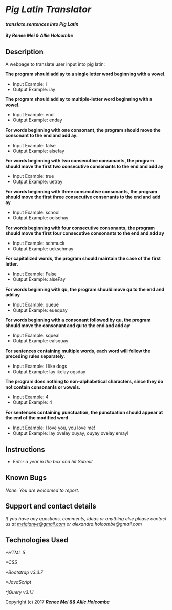 # _Pig Latin Translator_

#### _translate sentences into Pig Latin_

#### By _**Renee Mei & Allie Holcombe**_

## Description

A webpage to translate user input into pig latin:


**The program should add ay to a single letter word beginning with a vowel.**
* Input Example: i
* Output Example: iay

**The program should add ay to multiple-letter word beginning with a vowel.**
* Input Example: end
* Output Example: enday

**For words beginning with one consonant, the program should move the consonant to the end and add ay.**
* Input Example: false
* Output Example: alsefay

**For words beginning with two consecutive consonants, the program should move the first two consecutive consonants to the end and add ay**
* Input Example: true
* Output Example: uetray

**For words beginning with three consecutive consonants, the program should move the first three consecutive consonants to the end and add ay**
* Input Example: school
* Output Example: oolschay

**For words beginning with four consecutive consonants, the program should move the first four consecutive consonants to the end and add ay**
* Input Example: schmuck
* Output Example: uckschmay

**For capitalized words, the program should maintain the case of the first letter.**
* Input Example: False
* Output Example: alseFay

**For words beginning with qu, the program should move qu to the end and add ay**
* Input Example: queue
* Output Example: euequay

**For words beginning with a consonant followed by qu, the program should move the consonant and qu to the end and add ay**
* Input Example: squeal
* Output Example: ealsquay

**For sentences containing multiple words, each word will follow the preceding rules separately.**
* Input Example: I like dogs
* Output Example: Iay ikelay ogsday

**The program does nothing to non-alphabetical characters, since they do not contain consonants or vowels.**
* Input Example: 4
* Output Example: 4

**For sentences containing punctuation, the punctuation should appear at the end of the modified word.**
* Input Example: I love you, you love me!
* Output Example: Iay ovelay ouyay, ouyay ovelay emay!


## Instructions

* _Enter a year in the box and hit Submit_

## Known Bugs

_None. You are welcomed to report._

## Support and contact details

_If you have any questions, comments, ideas or anything else please contact us at meiqianye@gmail.com or alexandra.holcombe@gmail.com_

## Technologies Used

_*HTML 5_

_*CSS_

_*Bootstrap v3.3.7_

_*JavaScript_

_*jQuery v3.1.1_

Copyright (c) 2017 **_Renee Mei && Allie Holcombe_**
